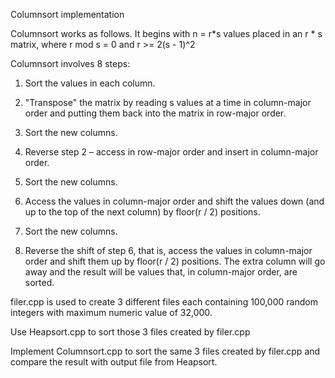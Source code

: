Columnsort implementation

Columnsort works as follows. It begins with n = r*s values placed in an r * s matrix, where r mod s = 0 and r >= 2(s - 1)^2

Columnsort involves 8 steps:

1. Sort the values in each column.

2. "Transpose" the matrix by reading s values at a time in column-major order and putting them back into the matrix in row-major order.

3. Sort the new columns.

4. Reverse step 2 – access in row-major order and insert in column-major order.

5. Sort the new columns.

6. Access the values in column-major order and shift the values down (and up to the top of the next column) by floor(r / 2) positions.

7. Sort the new columns.

8. Reverse the shift of step 6, that is, access the values in column-major order and shift them up by floor(r / 2) positions. The extra column will go away and the result will be values that, in column-major order, are sorted.



filer.cpp is used to create 3 different files each containing 100,000 random integers with maximum numeric value of 32,000.

Use Heapsort.cpp to sort those 3 files created by filer.cpp

Implement Columnsort.cpp to sort the same 3 files created by filer.cpp and compare the result with output file from Heapsort.
